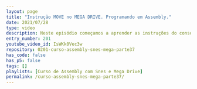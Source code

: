 ```yaml
---
layout: page
title: "Instrução MOVE no MEGA DRIVE. Programando em Assembly."
date: 2021/07/28
type: video
description: Neste episódio começamos a aprender as instruções do console Mega Drive, iniciando com a instrução MOVE, que é uma das instruções mais, se não a mais, utilizadas em assembly.
entry_number: 201
youtube_video_id: IsWKk0Vec3w
repository: 0201-curso-assembly-snes-mega-parte37
has_code: false
has_p5: false
tags: []
playlists: [Curso de Assembly com Snes e Mega Drive]
permalink: /curso-assembly-snes-mega-parte37/
---
```

